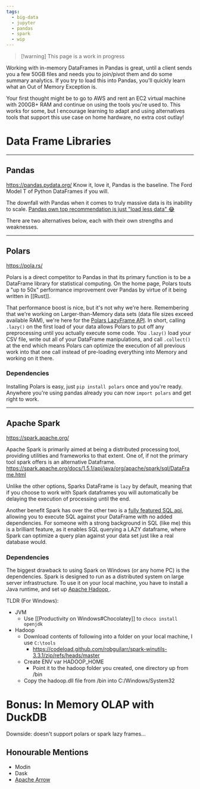 ```yaml
---
tags:
  - big-data
  - jupyter
  - pandas
  - spark
  - wip
---
```

> [!warning] This page is a work in progress

Working with in-memory DataFrames in Pandas is great, until a client sends you a few 50GB files and needs you to join/pivot them and do some summary analytics. 
If you try to load this into Pandas, you'll quickly learn what an Out of Memory Exception is.

Your first thought might be to go to AWS and rent an EC2 virtual machine with 200GB+ RAM and continue on using the tools you're used to. This works for some, but I encourage learning to adapt and using alternatives tools that support this use case on home hardware, no extra cost outlay! 


# Data Frame Libraries
___
## Pandas
https://pandas.pydata.org/
Know it, love it, Pandas is the baseline. The Ford Model T of Python DataFrames if you will.

The downfall with Pandas when it comes to truly massive data is its inability to scale. [Pandas own top recommendation is just "load less data" 😂](https://pandas.pydata.org/docs/user_guide/scale.html)

There are two alternatives below, each with their own strengths and weaknesses.
___
## Polars
https://pola.rs/

Polars is a direct competitor to Pandas in that its primary function is to be a DataFrame library for statistical computing. On the home page, Polars touts a "up to 50x" performance improvement over Pandas by virtue of it being written in [[Rust]]. 

That performance boost is nice, but it's not why we're here. Remembering that we're working on Larger-than-Memory data sets (data file sizes exceed available RAM), we're here for the [Polars LazyFrame API](https://docs.pola.rs/py-polars/html/reference/dataframe/api/polars.DataFrame.lazy.html). 
In short, calling `.lazy()` on the first load of your data allows Polars to put off any preprocessing until you actually execute some code. 
You `.lazy()` load your CSV file, write out all of your DataFrame manipulations, and call `.collect()` at the end which means Polars can optimize the execution of all previous work into that one call instead of pre-loading everything into Memory and working on it there.

### Dependencies

Installing Polars is easy, just `pip install polars` once and you're ready.
Anywhere you're using pandas already you can now `import polars` and get right to work. 

___
## Apache Spark
https://spark.apache.org/

Apache Spark is primarily aimed at being a distributed processing tool, providing utilities and frameworks to that extent. One of, if not the primary tool spark offers is an alternative Dataframe.
https://spark.apache.org/docs/1.5.1/api/java/org/apache/spark/sql/DataFrame.html

Unlike the other options, Sparks DataFrame is `lazy` by default, meaning that if you choose to work with Spark dataframes you will automatically be delaying the execution of processing until the end. 

Another benefit Spark has over the other two is a [fully featured SQL api](https://spark.apache.org/sql/), allowing you to execute SQL against your DataFrame with no added dependencies. For someone with a strong background in SQL (like me) this is a brilliant feature, as it enables SQL querying a LAZY dataframe, where Spark can optimize a query plan against your data set just like a real database would.
### Dependencies

The biggest drawback to using Spark on Windows (or any home PC) is the dependencies. Spark is designed to run as a distributed system on large server infrastructure. To use it on your local machine, you have to install a Java runtime, and set up [Apache Hadoop ](https://www.knowledgehut.com/blog/big-data/how-to-install-apache-spark-on-windows#how-to-install-apache-spark-in-windows?%C2%A0step-by-step).

TLDR (For Windows):
- JVM
	- Use [[Productivity on Windows#Chocolatey]] to `choco install openjdk`
- Hadoop
	- Download contents of following into a folder on your local machine, I use `C:\tools` 
		- https://codeload.github.com/robguilarr/spark-winutils-3.3.1/zip/refs/heads/master
	- Create ENV var HADOOP_HOME 
		- Point it to the hadoop folder you created, one directory up from /bin
	- Copy the hadoop.dll file from /bin into C:/Windows/System32


# Bonus: In Memory OLAP with DuckDB

Downside: doesn't support polars or spark lazy frames...
## Honourable Mentions

- Modin
- Dask
- [Apache Arrow](https://arrow.apache.org/docs/index.html)




